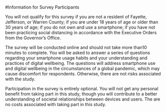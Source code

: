 #Information for Survey Participants

You will not qualify for this survey if you are not a resident of Fayette, Jefferson, or Warren County; if you are under 18 years of age or older than 30 years of age; if you do not own and use a smartphone; if you have not been practicing social distancing in accordance with the Executive Orders from the Governor’s Office.

The survey will be conducted online and should not take more than10 minutes to complete. You will be asked to answer a series of questions regarding your smartphone usage habits and your understanding and practices of digital wellbeing. The questions will address smartphone use and digital wellbeing in the circumstances of a global pandemic, which may cause discomfort for respondents. Otherwise, there are not risks associated with the study.

Participation in the survey is entirely optional. You will not get any personal benefit from taking part in this study, though you will contribute to a better understanding of societal relationships between devices and users. The are no costs associated with taking part in this study.
